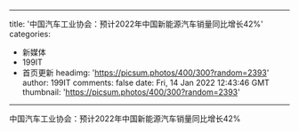 
---
title: '中国汽车工业协会：预计2022年中国新能源汽车销量同比增长42%'
categories: 
 - 新媒体
 - 199IT
 - 首页更新
headimg: 'https://picsum.photos/400/300?random=2393'
author: 199IT
comments: false
date: Fri, 14 Jan 2022 12:43:46 GMT
thumbnail: 'https://picsum.photos/400/300?random=2393'
---

<div>   
中国汽车工业协会：预计2022年中国新能源汽车销量同比增长42%  
</div>
            
